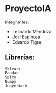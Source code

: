 # ProyectoIA


Integrantes:
* Leonardo Mendoza
* Joel Espinoza
* Eduardo Tigse


## Librerías:
```
Sklearn
Pandas
Spicy
Numpy
JupyerDash
```
